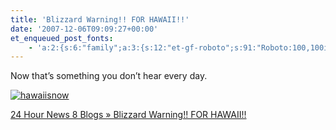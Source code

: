 ```yaml
---
title: 'Blizzard Warning!! FOR HAWAII!!'
date: '2007-12-06T09:09:27+00:00'
et_enqueued_post_fonts:
    - 'a:2:{s:6:"family";a:3:{s:12:"et-gf-roboto";s:91:"Roboto:100,100italic,300,300italic,regular,italic,500,500italic,700,700italic,900,900italic";s:22:"et-gf-roboto-condensed";s:59:"Roboto+Condensed:300,300italic,regular,italic,700,700italic";s:17:"et-gf-roboto-slab";s:51:"Roboto+Slab:100,200,300,regular,500,600,700,800,900";}s:6:"subset";a:7:{i:0;s:9:"latin-ext";i:1;s:5:"greek";i:2;s:9:"greek-ext";i:3;s:10:"vietnamese";i:4;s:8:"cyrillic";i:5;s:5:"latin";i:6;s:12:"cyrillic-ext";}}'
---
```


Now that’s something you don’t hear every day.

[![hawaiisnow](http://www.bruceabernethy.com/wp-content/uploads/WindowsLiveWriter/BlizzardWarningFORHAWAII_F145/hawaiisnow_3.jpg)](http://blogs.woodtv.com/?p=2946)

[24 Hour News 8 Blogs » Blizzard Warning!! FOR HAWAII!!](http://blogs.woodtv.com/?p=2946)